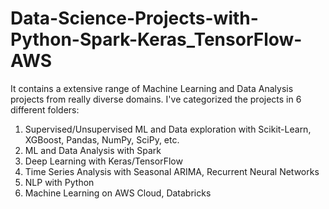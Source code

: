 # Data-Science-Projects-with-Python-Spark-Keras_TensorFlow-AWS
It contains a extensive range of Machine Learning and Data Analysis projects from really diverse domains.
I've categorized the projects in 6 different folders:
 1) Supervised/Unsupervised ML and Data exploration with Scikit-Learn, XGBoost, Pandas, NumPy, SciPy, etc.
 2) ML and Data Analysis with Spark
 3) Deep Learning with Keras/TensorFlow
 4) Time Series Analysis with Seasonal ARIMA, Recurrent Neural Networks
 5) NLP with Python
 6) Machine Learning on AWS Cloud, Databricks

